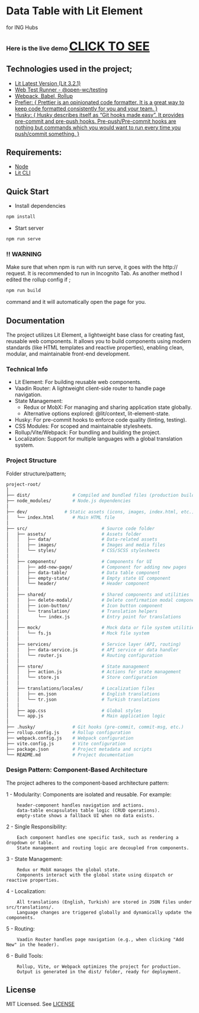 # Data Table with Lit Element
for ING Hubs

### Here is the live demo <a href="https://tablelit-for-inghubs.netlify.app" style="font-size: 32px">CLICK TO SEE </a>

## Technologies used in the project;

* [Lit Latest Version (Lit 3.2.1)](#requirements)
* [Web Test Runner - @open-wc/testing](#documentation)
* [Webpack, Babel, Rollup](#documentation)
* [Prefier: { Prettier is an opinionated code formatter. It is a great way to keep code formatted consistently for you and your team. }](#license)
* [Husky: { Husky describes itself as “Git hooks made easy”. It provides pre-commit and pre-push hooks. Pre-push/Pre-commit hooks are nothing but commands which you would want to run every time you push/commit something. }](#license)


## Requirements:

* [Node](https://nodejs.org/en/)
* [Lit CLI](https://lit.dev/)


## Quick Start

* Install dependencies 

```bash
npm install
```

* Start server

```bash
npm run serve
```

### !! WARNING
Make sure that when npm is run with run serve, it goes with the http:// request. It is recommended to run in Incognito Tab. 
As another method I edited the rollup config if ;

```bash
npm run build
```

command and it will automatically open the page for you.

## Documentation

The project utilizes Lit Element, a lightweight base class for creating fast, reusable web components. It allows you to build components using modern standards (like HTML templates and reactive properties), enabling clean, modular, and maintainable front-end development.

### Technical Info
* Lit Element: For building reusable web components.
* Vaadin Router: A lightweight client-side router to handle page navigation.
* State Management:
  - Redux or MobX: For managing and sharing application state globally.
  - Alternative options explored: @lit/context, lit-element-state.
* Husky: For pre-commit hooks to enforce code quality (linting, testing).
* CSS Modules: For scoped and maintainable stylesheets.
* Rollup/Vite/Webpack: For bundling and building the project.
* Localization: Support for multiple languages with a global translation system.


### Project Structure
Folder structure/pattern;

```bash
project-root/
│
├── dist/                # Compiled and bundled files (production build output)
├── node_modules/        # Node.js dependencies
│
├── dev/              # Static assets (icons, images, index.html, etc.)
│   └── index.html       # Main HTML file
│
├── src/                            # Source code folder
│   ├── assets/                     # Assets folder
│   │   ├── data/                   # Data-related assets
│   │   ├── images/                 # Images and media files
│   │   └── styles/                 # CSS/SCSS stylesheets
│   │
│   ├── components/                 # Components for UI
│   │   ├── add-new-page/           # Component for adding new pages
│   │   ├── data-table/             # Data table component
│   │   ├── empty-state/            # Empty state UI component
│   │   └── header/                 # Header component
│   │
│   ├── shared/                     # Shared components and utilities
│   │   ├── delete-modal/           # Delete confirmation modal component
│   │   ├── icon-button/            # Icon button component
│   │   └── translation/            # Translation helpers
│   │       └── index.js            # Entry point for translations
│   │
│   ├── mock/                       # Mock data or file system utilities
│   │   └── fs.js                   # Mock file system
│   │
│   ├── services/                   # Service layer (API, routing)
│   │   ├── data-service.js         # API service or data handler
│   │   └── router.js               # Routing configuration
│   │
│   ├── store/                      # State management
│   │   ├── action.js               # Actions for state management
│   │   └── store.js                # Store configuration
│   │
│   ├── translations/locales/       # Localization files
│   │   ├── en.json                 # English translations
│   │   └── tr.json                 # Turkish translations
│   │
│   ├── app.css                     # Global styles
│   └── app.js                      # Main application logic
│
├── .husky/              # Git hooks (pre-commit, commit-msg, etc.)
├── rollup.config.js     # Rollup configuration
├── webpack.config.js    # Webpack configuration
├── vite.config.js       # Vite configuration
├── package.json         # Project metadata and scripts
└── README.md            # Project documentation
```

### Design Pattern: Component-Based Architecture
The project adheres to the component-based architecture pattern:

  1 - Modularity: Components are isolated and reusable. For example:

        header-component handles navigation and actions.
        data-table encapsulates table logic (CRUD operations).
        empty-state shows a fallback UI when no data exists.

  2 - Single Responsibility:

        Each component handles one specific task, such as rendering a dropdown or table.
        State management and routing logic are decoupled from components.

  3 - State Management:

        Redux or MobX manages the global state.
        Components interact with the global state using dispatch or reactive properties.

  4 - Localization:

        All translations (English, Turkish) are stored in JSON files under src/translations/.
        Language changes are triggered globally and dynamically update the components.

  5 - Routing:

        Vaadin Router handles page navigation (e.g., when clicking "Add New" in the header).

  6 - Build Tools:

        Rollup, Vite, or Webpack optimizes the project for production.
        Output is generated in the dist/ folder, ready for deployment.

## License

MIT Licensed. See [LICENSE](LICENSE)